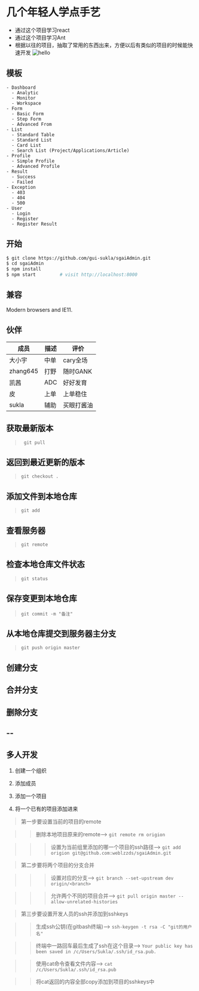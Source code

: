 # 几个年轻人学点手艺

* 通过这个项目学习react
* 通过这个项目学习Ant
* 根据以往的项目，抽取了常用的东西出来，方便以后有类似的项目的时候能快速开发
![hello](http://47.90.210.145:8080/Sukla/resources/images/index.gif)


## 模板

```
- Dashboard
  - Analytic
  - Monitor
  - Workspace
- Form
  - Basic Form
  - Step Form
  - Advanced From
- List
  - Standard Table
  - Standard List
  - Card List
  - Search List (Project/Applications/Article)
- Profile
  - Simple Profile
  - Advanced Profile
- Result
  - Success
  - Failed
- Exception
  - 403
  - 404
  - 500
- User
  - Login
  - Register
  - Register Result
```

## 开始

```bash
$ git clone https://github.com/gui-sukla/sgaiAdmin.git
$ cd sgaiAdmin
$ npm install
$ npm start         # visit http://localhost:8000
```




## 兼容

Modern browsers and IE11.

## 伙伴

成员|描述|评价
-|-|-
大小宇|中单|cary全场
zhang645|打野|随时GANK
凯茜|ADC|好好发育
皮|上单|上单稳住
sukla|辅助|买眼打酱油

## 获取最新版本

>` git pull`

## 返回到最近更新的版本

>`git checkout .`

## 添加文件到本地仓库

>`git add `

## 查看服务器

>`git remote`

## 检查本地仓库文件状态

>`git status`

## 保存变更到本地仓库

>`git commit -m "备注"`

## 从本地仓库提交到服务器主分支

>`git push origin master`

## 创建分支

## 合并分支

## 删除分支
--
--

## 多人开发

1. 创建一个组织

2. 添加成员

3. 添加一个项目

4. 将一个已有的项目添加进来

>第一步要设置当前的项目的remote

>>删除本地项目原来的remote-->
>>`git remote rm origion`

>>>设置为当前组里添加的哪一个项目的ssh路径-->
>>>`git add origion git@github.com:weblzzds/sgaiAdmin.git`

>第二步要将两个项目的分支合并

>>>设置对应的分支-->
>>>`git branch --set-upstream dev origin/<branch>`

>>>允许两个不同的项目合并-->
>>>`git pull origin master --allow-unrelated-histories`

>第三步要设置开发人员的ssh并添加到sshkeys

>>生成ssh公钥(在gitbash终端)-->
>>`ssh-keygen -t rsa -C "git的用户名"`

>>终端中一路回车最后生成了ssh在这个目录-->
>>`Your public key has been saved in /c/Users/Sukla/.ssh/id_rsa.pub.`

>>使用cat命令查看文件内容-->
>>`cat /c/Users/Sukla/.ssh/id_rsa.pub`

>>将cat返回的内容全部copy添加到项目的sshkeys中